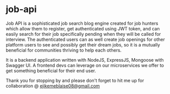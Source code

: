 # job-api
Job API is a sophisticated job search blog engine created for job hunters which allow them to register, get authenticated using JWT token, and can easily search for their job specifically pending when they will be called for interview. The authenticated users can as well create job openings for other platform users to see and possibly get their dream jobs, so it is a mutually 
beneficial for communities thriving to help each others.

 It is a backend application written with NodeJS, ExpressJS, Mongoose with Swagger UI. A frontend devs can leverage on our microservices we offer to get something beneficial for their end user.

 Thank you for stopping by and please don't forget to hit me up for collaboration @ ejikemeblaise08@gmail.com
